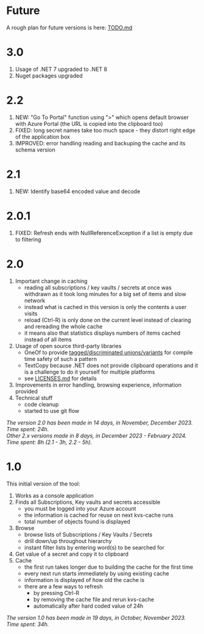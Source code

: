 # Future

A rough plan for future versions is here: [TODO.md](TODO.md)

# 3.0

1. Usage of .NET 7 upgraded to .NET 8
2. Nuget packages upgraded

# 2.2

1. NEW: "Go To Portal" function using ">" which opens default browser with Azure Portal (the URL is copied into the clipboard too)
1. FIXED: long secret names take too much space - they distort right edge of the application box
1. IMPROVED: error handling reading and backuping the cache and its schema version

# 2.1
 
1. NEW: Identify base64 encoded value and decode

# 2.0.1

1. FIXED: Refresh ends with NullReferenceException if a list is empty due to filtering

# 2.0

1. Important change in caching
   - reading all subscriptions / key vaults / secrets at once was withdrawn as it took long minutes for a big set of items and slow network
   - instead what is cached in this version is only the contents a user visits
   - reload (Ctrl-R) is only done on the current level instead of clearing and rereading the whole cache
   - it means also that statistics displays numbers of items cached instead of all items 
1. Usage of open source third-party libraries
   - OneOf to provide [tagged/discriminated unions/variants](https://en.wikipedia.org/wiki/Tagged_union) for compile time safety of such a pattern
   - TextCopy because .NET does not provide clipboard operations and it is a challenge to do it yourself for multiple platforms
   - see [LICENSES.md](LICENSES/LICENSES.md) for details
1. Improvements in error handling, browsing experience, information provided
1. Technical stuff
   - code cleanup
   - started to use git flow

_The version 2.0 has been made in 14 days, in November, December 2023. Time spent: 24h._  
_Other 2.x versions made in 8 days, in December 2023 - February 2024. Time spent: 8h (2.1 - 3h, 2.2 - 5h)._

# 1.0

This initial version of the tool:

1. Works as a console application
1. Finds all Subscriptions, Key vaults and secrets accessible
   - you must be logged into your Azure account
   - the information is cached for reuse on next kvs-cache runs
   - total number of objects found is displayed
1. Browse
   - browse lists of Subscriptions / Key Vaults / Secrets
   - drill down/up throughout hierarchy
   - instant filter lists by entering word(s) to be searched for
1. Get value of a secret and copy it to clipboard
1. Cache
   - the first run takes longer due to building the cache for the first time
   - every next run starts immediately by using existing cache
   - information is displayed of how old the cache is
   - there are a few ways to refresh
     - by pressing Ctrl-R
     - by removing the cache file and rerun kvs-cache
     - automatically after hard coded value of 24h

_The version 1.0 has been made in 19 days, in October, November 2023. Time spent: 34h._  
